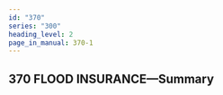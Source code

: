 ```yaml
---
id: "370"
series: "300"
heading_level: 2
page_in_manual: 370-1
---
```


## 370 FLOOD INSURANCE—Summary